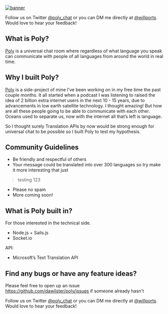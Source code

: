 [![banner](https://cloud.githubusercontent.com/assets/1388393/24481214/9a02dede-1534-11e7-9dc3-a8cf54034930.png)](https://poly.chat)

Follow us on Twitter [@poly_chat](https://twitter.com/poly_chat) or you can DM me directly at [@willports](https://twitter.com/willports). Would love to hear your feedback!

## What is Poly?
[Poly](https://poly.chat) is a universal chat room where regardless of what language you speak can communicate with people of all languages from around the world in real time. 

## Why I built Poly? 
[Poly](https://poly.chat) is a side-project of mine I’ve been working on in my free time the past couple months. It all started when a podcast I was listening to raised the idea of 2 billion extra internet users in the next 10 - 15 years, due to advancements in low earth satellite technology. I thought amazing! But how are all these people going to be able to communicate with each other. Oceans used to separate us, now with the internet all that’s left is language.  

So I thought surely Translation APIs by now would be strong enough for universal chat to be possible so I built Poly to test my hypothesis. 

## Community Guidelines
- Be friendly and respectful of others
- Your message could be translated into over 300 languages so try make it more interesting that just 
> testing 123
- Please no spam
- More coming soon!

## What is Poly built in?
For those interested in the technical side. 
 - Node.js + Sails.js
 - Socket.io

API:
 - Microsoft’s Text Translation API

## Find any bugs or have any feature ideas?
Please feel free to open up an issue https://github.com/dawilster/poly/issues if someone already hasn't

Follow us on Twitter [@poly_chat](https://twitter.com/poly_chat) or you can DM me directly at [@willports](https://twitter.com/willports). Would love to hear your feedback!
